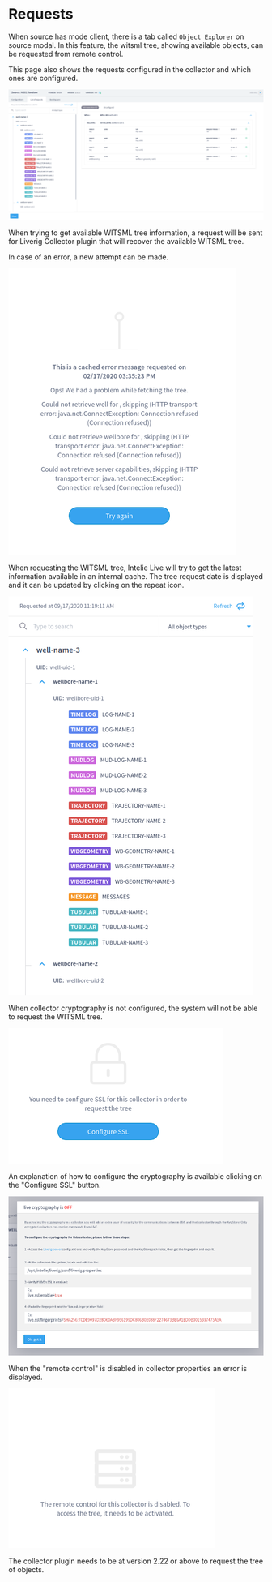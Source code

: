 # Requests

When source has mode client, there is a tab called `Object Explorer` on source modal. In this feature, the witsml tree, showing available objects, can be requested from remote control.

This page also shows the requests configured in the collector and which ones are configured.

![Modal for sources with mode client (Available only for WITSML) - Requests](<../../.gitbook/assets/image (391).png>)

When trying to get available WITSML tree information, a request will be sent for Liverig Collector plugin that will recover the available WITSML tree.

In case of an error, a new attempt can be made.

![Error message](<../../.gitbook/assets/image (411).png>)

When requesting the WITSML tree, Intelie Live will try to get the latest information available in an internal cache. The tree request date is displayed and it can be updated by clicking on the repeat icon.

![](<../../.gitbook/assets/image (520).png>)

When collector cryptography is not configured, the system will not be able to request the WITSML tree.

![Error when cryptography is disabled](<../../.gitbook/assets/image (335).png>)

An explanation of how to configure the cryptography is available clicking on the "Configure SSL" button.

![Information on how to configured cryptography](../../.gitbook/assets/image.png)

When the "remote control" is disabled in collector properties an error is displayed.

![Remote control disabled](<../../.gitbook/assets/image (292).png>)

The collector plugin needs to be at version 2.22 or above to request the tree of objects.

